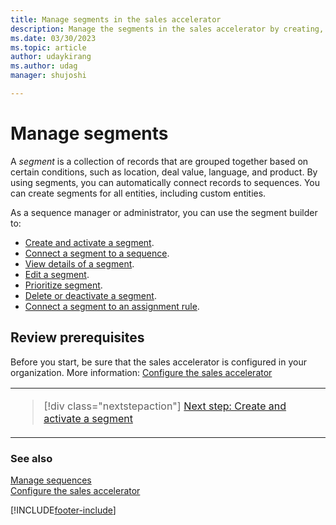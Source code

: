 ```yaml
---
title: Manage segments in the sales accelerator
description: Manage the segments in the sales accelerator by creating, connecting, editing, deleting, and deactivating.
ms.date: 03/30/2023
ms.topic: article
author: udaykirang
ms.author: udag
manager: shujoshi

---
```

# Manage segments 

A *segment* is a collection of records that are grouped together based on certain conditions, such as location, deal value, language, and product. By using segments, you can automatically connect records to sequences. You can create segments for all entities, including custom entities.

As a sequence manager or administrator, you can use the segment builder to:

- [Create and activate a segment](create-and-activate-a-segment.md).
- [Connect a segment to a sequence](connect-a-segment-to-sequence.md).
- [View details of a segment](view-details-segment.md).
- [Edit a segment](edit-a-segment.md).
- [Prioritize segment](prioritize-segment.md).
- [Delete or deactivate a segment](delete-deactivate-a-segment.md).
- [Connect a segment to an assignment rule](create-and-activate-assignment-rule.md#setSegment).

## Review prerequisites  

Before you start, be sure that the sales accelerator is configured in your organization. More information: [Configure the sales accelerator](enable-configure-sales-accelerator.md)


<table>
<tr><td>

> [!div class="nextstepaction"] 
> [Next step: Create and activate a segment](create-and-activate-a-segment.md)
</td></tr>
</table>   

### See also

[Manage sequences](create-manage-sequences.md)   
[Configure the sales accelerator](enable-configure-sales-accelerator.md)


[!INCLUDE[footer-include](../includes/footer-banner.md)]
